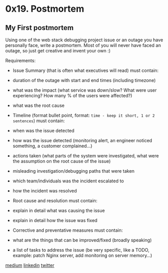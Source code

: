 # 0x19. Postmortem

## My First postmortem

Using one of the web stack debugging project issue or an outage you have personally face, write a postmortem. Most of you will never have faced an outage, so just get creative and invent your own :)

Requirements:

- Issue Summary (that is often what executives will read) must contain:
 - duration of the outage with start and end times (including timezone)
 - what was the impact (what service was down/slow? What were user experiencing? How many % of the users were affected?)
 - what was the root cause

- Timeline (format bullet point, format: `time - keep it short, 1 or 2 sentences`) must contain:
 - when was the issue detected
 - how was the issue detected (monitoring alert, an engineer noticed something, a customer complained…)
 - actions taken (what parts of the system were investigated, what were the assumption on the root cause of the issue)
 - misleading investigation/debugging paths that were taken
 - which team/individuals was the incident escalated to
 - how the incident was resolved

- Root cause and resolution must contain:
 - explain in detail what was causing the issue
 - explain in detail how the issue was fixed

- Corrective and preventative measures must contain:
 - what are the things that can be improved/fixed (broadly speaking)
 - a list of tasks to address the issue (be very specific, like a TODO, example: patch Nginx server, add monitoring on server memory…)

[medium](https://medium.com/@lh1008/postmortem-glo-net-dd-dos-outage-server-attack-incident-report-creation-2b9d39990507)
[linkedin](https://www.linkedin.com/posts/lh1008_postmortem-glo-net-dddos-outage-server-activity-6670230084617596928-9uZv)
[twitter](https://twitter.com/lh1008/status/1264465035528736768?s=20)
